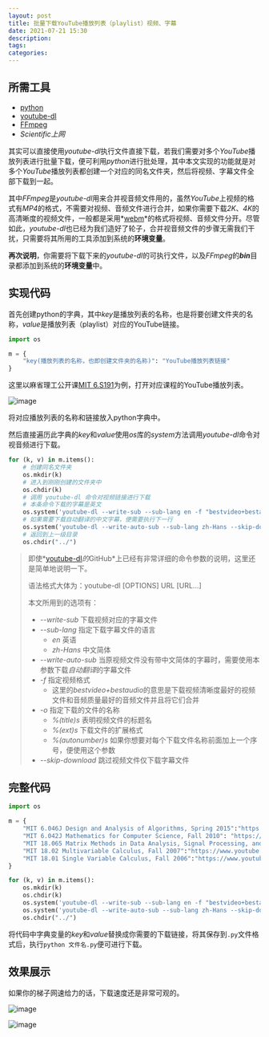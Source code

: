 ```yaml
---
layout: post
title: 批量下载YouTube播放列表（playlist）视频、字幕
date: 2021-07-21 15:30	
description: 
tags: 
categories: 
---
```


## 所需工具

- [python](https://www.python.org/downloads/)
- [youtube-dl](https://github.com/ytdl-org/youtube-dl/releases)
- [FFmpeg](http://ffmpeg.org/download.html)
- *Scientific上网*

其实可以直接使用*youtube-dl*执行文件直接下载，若我们需要对多个*YouTube*播放列表进行批量下载，便可利用*python*进行批处理，其中本文实现的功能就是对多个*YouTube*播放列表都创建一个对应的同名文件夹，然后将视频、字幕文件全部下载到一起。

其中*FFmpeg*是*youtube-dl*用来合并视音频文件用的，虽然*YouTube*上视频的格式有*MP4*的格式，不需要对视频、音频文件进行合并，如果你需要下载*2K*、*4K*的高清晰度的视频文件，一般都是采用*[webm](https://baike.baidu.com/item/WebM/2455966?fr=aladdin)*的格式将视频、音频文件分开。尽管如此，*youtube-dl*也已经为我们造好了轮子，合并视音频文件的步骤无需我们干扰，只需要将其所用的工具添加到系统的**环境变量**。

**再次说明**，你需要将下载下来的*youtube-dl*的可执行文件，以及*FFmpeg*的***bin***目录都添加到系统的**环境变量**中。

## 实现代码

首先创建python的字典，其中*key*是播放列表的名称，也是将要创建文件夹的名称，*value*是播放列表（playlist）对应的YouTube链接。

```python
import os

m = {
    "key(播放列表的名称，也即创建文件夹的名称)": "YouTube播放列表链接"
}
```

这里以麻省理工公开课[MIT 6.S191](http://introtodeeplearning.com/)为例，打开对应课程的YouTube播放列表。

![image](//tva1.sinaimg.cn/large/006VTcCxgy1gsokx7w77oj31z2164e81.jpg)

将对应播放列表的名称和链接放入python字典中。

然后直接遍历此字典的*key*和*value*使用*os*库的*system*方法调用*youtube-dl*命令对视音频进行下载。

```python
for (k, v) in m.items():
    # 创建同名文件夹
    os.mkdir(k)
    # 进入到刚刚创建的文件夹中
    os.chdir(k)
    # 调用 youtube-dl 命令对视频链接进行下载
    # 本条命令下载的字幕是英文
    os.system('youtube-dl --write-sub --sub-lang en -f "bestvideo+bestaudio" -o "%(title)s.%(ext)s" ' + v)
    # 如果需要下载自动翻译的中文字幕，便需要执行下一行
    os.system('youtube-dl --write-auto-sub --sub-lang zh-Hans --skip-download -o "%(title)s.%(ext)s" ' + v)
    # 返回到上一级目录
    os.chdir("../")
```

> 即使*[youtube-dl](https://github.com/ytdl-org/youtube-dl/blob/master/README.md)*的*GitHub*上已经有非常详细的命令参数的说明，这里还是简单地说明一下。
>
> 语法格式大体为：youtube-dl [OPTIONS] URL [URL...]
>
> 本文所用到的选项有：
>
> - *--write-sub* 下载视频对应的字幕文件
> - *--sub-lang* 指定下载字幕文件的语言
>   - *en* 英语
>   - *zh-Hans* 中文简体
> - *--write-auto-sub* 当原视频文件没有带中文简体的字幕时，需要使用本参数下载*自动翻译*的字幕文件
> - *-f* 指定视频格式
>   - 这里的*bestvideo+bestaudio*的意思是下载视频清晰度最好的视频文件和音频质量最好的音频文件并且将它们合并
> - *-o* 指定下载的文件的名称
>   - *%(title)s* 表明视频文件的标题名
>   - *%(ext)s* 下载文件的扩展格式
>   - *%(autonumber)s* 如果你想要对每个下载文件名称前面加上一个序号，便使用这个参数
> - *--skip-download* 跳过视频文件仅下载字幕文件

## 完整代码

```python
import os

m = {
    "MIT 6.046J Design and Analysis of Algorithms, Spring 2015":"https://www.youtube.com/playlist?list=PLUl4u3cNGP6317WaSNfmCvGym2ucw3oGp",
    "MIT 6.042J Mathematics for Computer Science, Fall 2010": "https://www.youtube.com/playlist?list=PLB7540DEDD482705B",
    "MIT 18.065 Matrix Methods in Data Analysis, Signal Processing, and Machine Learning, Spring 2018":"https://www.youtube.com/playlist?list=PLUl4u3cNGP63oMNUHXqIUcrkS2PivhN3k",
    "MIT 18.02 Multivariable Calculus, Fall 2007":"https://www.youtube.com/playlist?list=PL4C4C8A7D06566F38",
    "MIT 18.01 Single Variable Calculus, Fall 2006":"https://www.youtube.com/playlist?list=PL590CCC2BC5AF3BC1"
}

for (k, v) in m.items():
    os.mkdir(k)
    os.chdir(k)
    os.system('youtube-dl --write-sub --sub-lang en -f "bestvideo+bestaudio" -o "%(title)s.%(ext)s" ' + v)
    os.system('youtube-dl --write-auto-sub --sub-lang zh-Hans --skip-download -o "%(title)s.%(ext)s" ' + v)
    os.chdir("../")
```

将代码中字典变量的*key*和*value*替换成你需要的下载链接，将其保存到`.py`文件格式后，执行`python 文件名.py`便可进行下载。

## 效果展示

如果你的梯子网速给力的话，下载速度还是非常可观的。

![image](//tvax2.sinaimg.cn/large/006VTcCxgy1gsolqbnjbzj31ta0zhgwg.jpg)

![image](//tva3.sinaimg.cn/large/006VTcCxgy1gsolomow99j31z4168kjl.jpg)
